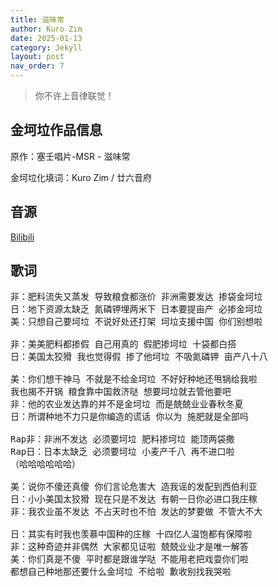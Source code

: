```yaml
---
title: 滋味常
author: Kuro Zim
date: 2025-01-13
category: Jekyll
layout: post
nav_order: 7
---
```


>  你不许上音律联觉！

## 金坷垃作品信息

原作：塞壬唱片-MSR - 滋味常

金坷垃化填词：Kuro Zim / 廿六音府

## 音源

[Bilibili](https://www.bilibili.com/video/BV12ywhecEdD)

## 歌词

<pre>
非：肥料流失又蒸发 导致粮食都涨价 非洲需要发达 掺袋金坷垃
日：地下资源太缺乏 氮磷钾埋两米下 日本要提亩产 必掺金坷垃
美：只想自己要坷垃 不说好处还打架 坷垃支援中国 你们别想啦

非：美美肥料都掺假 自己用真的 假肥掺坷垃 十袋都白搭
日：美国太狡猾 我也觉得假 掺了他坷垃 不吸氮磷钾 亩产八十八

美：你们想干神马 不就是不给金坷垃 不好好种地还甩锅给我啦
我也揭不开锅 粮食靠中国救济哒 想要坷垃就去管他要吧
非：他的农业发达靠的并不是金坷垃 而是兢兢业业春秋冬夏
日：所谓种地不力只是你编造的谎话 你以为 施肥就是全部吗

Rap非：非洲不发达 必须要坷垃 肥料掺坷垃 能顶两袋撒 
Rap日：日本太缺乏 必须要坷垃 小麦产千八 再不进口啦
（哈哈哈哈哈哈）

美：说你不傻还真傻 你们言论危害大 造我谣的发配到西伯利亚 
日：小小美国太狡猾 现在只是不发达 有朝一日你必进口我庄稼
非：我农业虽不发达 不占天时也不怕 发达的梦要做 不管大不大

日：其实有时我也羡慕中国种的庄稼 十四亿人温饱都有保障啦
非：这种奇迹并非偶然 大家都见证啦 兢兢业业才是唯一解答
美：你们真是不傻 平时都是跟谁学哒 不能用老把戏耍你们啦
都想自己种地那还要什么金坷垃 不给啦 歉收别找我哭啦</pre>
